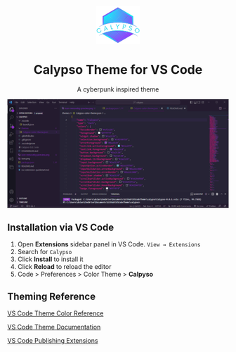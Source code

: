 <p align="center">
  <img alt="Calpyso Logo" src="https://raw.githubusercontent.com/Dani-Dolan/CalypsoVsCodeTheme/main/icon-removebg-preview.png" width="100" />
</p>
<h1 align="center">
  Calypso Theme for VS Code
</h1>
<p align="center">
  A cyberpunk inspired theme
</p>

![demo](https://raw.githubusercontent.com/Dani-Dolan/CalypsoVsCodeTheme/main/demo.png)

## Installation via VS Code

1. Open **Extensions** sidebar panel in VS Code. `View → Extensions`
2. Search for `Calypso`
3. Click **Install** to install it
4. Click **Reload** to reload the editor
5. Code > Preferences > Color Theme > **Calpyso**

## Theming Reference

[VS Code Theme Color Reference](https://code.visualstudio.com/docs/getstarted/theme-color-reference)

[VS Code Theme Documentation](https://code.visualstudio.com/docs/extensions/themes-snippets-colorizers)

[VS Code Publishing Extensions](https://code.visualstudio.com/docs/extensions/publish-extension)
